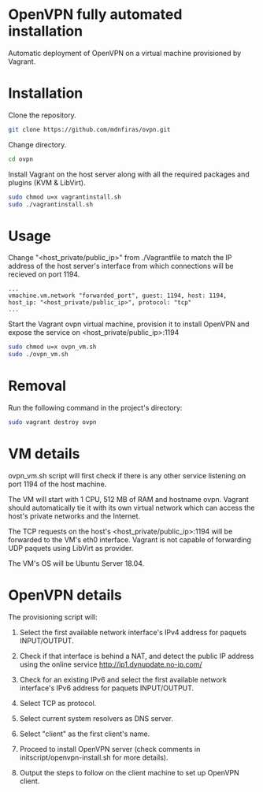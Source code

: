 # OpenVPN fully automated installation

Automatic deployment of OpenVPN on a virtual machine provisioned by Vagrant.

# Installation

Clone the repository.

```bash
git clone https://github.com/mdnfiras/ovpn.git
```

Change directory.

```bash
cd ovpn
```

Install Vagrant on the host server along with all the required packages and plugins (KVM & LibVirt).


```bash
sudo chmod u=x vagrantinstall.sh
sudo ./vagrantinstall.sh
```

# Usage

Change "<host_private/public_ip>" from ./Vagrantfile to match the IP address of the host server's interface from which connections will be recieved on port 1194.


```
...
vmachine.vm.network "forwarded_port", guest: 1194, host: 1194, host_ip: "<host_private/public_ip>", protocol: "tcp"
...
```

Start the Vagrant ovpn virtual machine, provision it to install OpenVPN and expose the service on <host_private/public_ip>:1194

```bash
sudo chmod u=x ovpn_vm.sh
sudo ./ovpn_vm.sh
```

# Removal

Run the following command in the project's directory:

```bash
sudo vagrant destroy ovpn
```

# VM details
ovpn_vm.sh script will first check if there is any other service listening on port 1194 of the host machine.

The VM will start with 1 CPU, 512 MB of RAM and hostname ovpn. Vagrant should automatically tie it with its own virtual network which can access the host's private networks and the Internet.

The TCP requests on the host's <host_private/public_ip>:1194 will be forwarded to the VM's eth0 interface. Vagrant is not capable of forwarding UDP paquets using LibVirt as provider.

The VM's OS will be Ubuntu Server 18.04.

# OpenVPN details
The provisioning script will:

1) Select the first available network interface's IPv4 address for paquets INPUT/OUTPUT.

2) Check if that interface is behind a NAT, and detect the public IP address using the online service http://ip1.dynupdate.no-ip.com/

3) Check for an existing IPv6 and select the first available network interface's IPv6 address for paquets INPUT/OUTPUT.

4) Select TCP as protocol.

5) Select current system resolvers as DNS server.

6) Select "client" as the first client's name.

7) Proceed to install OpenVPN server (check comments in initscript/openvpn-install.sh for more details).

8) Output the steps to follow on the client machine to set up OpenVPN client.